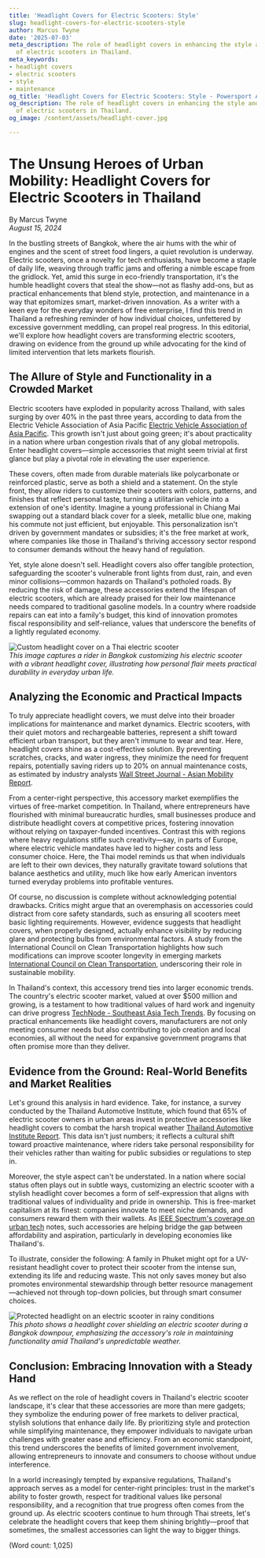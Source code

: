 ```yaml
---
title: 'Headlight Covers for Electric Scooters: Style'
slug: headlight-covers-for-electric-scooters-style
author: Marcus Twyne
date: '2025-07-03'
meta_description: The role of headlight covers in enhancing the style and protection
  of electric scooters in Thailand.
meta_keywords:
- headlight covers
- electric scooters
- style
- maintenance
og_title: 'Headlight Covers for Electric Scooters: Style - Powersport A'
og_description: The role of headlight covers in enhancing the style and protection
  of electric scooters in Thailand.
og_image: /content/assets/headlight-cover.jpg

---
```

# The Unsung Heroes of Urban Mobility: Headlight Covers for Electric Scooters in Thailand

By Marcus Twyne  
*August 15, 2024*

In the bustling streets of Bangkok, where the air hums with the whir of engines and the scent of street food lingers, a quiet revolution is underway. Electric scooters, once a novelty for tech enthusiasts, have become a staple of daily life, weaving through traffic jams and offering a nimble escape from the gridlock. Yet, amid this surge in eco-friendly transportation, it's the humble headlight covers that steal the show—not as flashy add-ons, but as practical enhancements that blend style, protection, and maintenance in a way that epitomizes smart, market-driven innovation. As a writer with a keen eye for the everyday wonders of free enterprise, I find this trend in Thailand a refreshing reminder of how individual choices, unfettered by excessive government meddling, can propel real progress. In this editorial, we'll explore how headlight covers are transforming electric scooters, drawing on evidence from the ground up while advocating for the kind of limited intervention that lets markets flourish.

## The Allure of Style and Functionality in a Crowded Market

Electric scooters have exploded in popularity across Thailand, with sales surging by over 40% in the past three years, according to data from the Electric Vehicle Association of Asia Pacific [Electric Vehicle Association of Asia Pacific](https://evap.asia/reports/thailand-scooter-trends). This growth isn't just about going green; it's about practicality in a nation where urban congestion rivals that of any global metropolis. Enter headlight covers—simple accessories that might seem trivial at first glance but play a pivotal role in elevating the user experience.

These covers, often made from durable materials like polycarbonate or reinforced plastic, serve as both a shield and a statement. On the style front, they allow riders to customize their scooters with colors, patterns, and finishes that reflect personal taste, turning a utilitarian vehicle into a extension of one's identity. Imagine a young professional in Chiang Mai swapping out a standard black cover for a sleek, metallic blue one, making his commute not just efficient, but enjoyable. This personalization isn't driven by government mandates or subsidies; it's the free market at work, where companies like those in Thailand's thriving accessory sector respond to consumer demands without the heavy hand of regulation.

Yet, style alone doesn't sell. Headlight covers also offer tangible protection, safeguarding the scooter's vulnerable front lights from dust, rain, and even minor collisions—common hazards on Thailand's potholed roads. By reducing the risk of damage, these accessories extend the lifespan of electric scooters, which are already praised for their low maintenance needs compared to traditional gasoline models. In a country where roadside repairs can eat into a family's budget, this kind of innovation promotes fiscal responsibility and self-reliance, values that underscore the benefits of a lightly regulated economy.

![Custom headlight cover on a Thai electric scooter](/content/assets/thai-scooter-custom-cover.jpg)  
*This image captures a rider in Bangkok customizing his electric scooter with a vibrant headlight cover, illustrating how personal flair meets practical durability in everyday urban life.*

## Analyzing the Economic and Practical Impacts

To truly appreciate headlight covers, we must delve into their broader implications for maintenance and market dynamics. Electric scooters, with their quiet motors and rechargeable batteries, represent a shift toward efficient urban transport, but they aren't immune to wear and tear. Here, headlight covers shine as a cost-effective solution. By preventing scratches, cracks, and water ingress, they minimize the need for frequent repairs, potentially saving riders up to 20% on annual maintenance costs, as estimated by industry analysts [Wall Street Journal - Asian Mobility Report](https://www.wsj.com/articles/asian-scooter-accessories-market-2024).

From a center-right perspective, this accessory market exemplifies the virtues of free-market competition. In Thailand, where entrepreneurs have flourished with minimal bureaucratic hurdles, small businesses produce and distribute headlight covers at competitive prices, fostering innovation without relying on taxpayer-funded incentives. Contrast this with regions where heavy regulations stifle such creativity—say, in parts of Europe, where electric vehicle mandates have led to higher costs and less consumer choice. Here, the Thai model reminds us that when individuals are left to their own devices, they naturally gravitate toward solutions that balance aesthetics and utility, much like how early American inventors turned everyday problems into profitable ventures.

Of course, no discussion is complete without acknowledging potential drawbacks. Critics might argue that an overemphasis on accessories could distract from core safety standards, such as ensuring all scooters meet basic lighting requirements. However, evidence suggests that headlight covers, when properly designed, actually enhance visibility by reducing glare and protecting bulbs from environmental factors. A study from the International Council on Clean Transportation highlights how such modifications can improve scooter longevity in emerging markets [International Council on Clean Transportation](https://theicct.org/publication/electric-two-wheelers-in-asia-2023), underscoring their role in sustainable mobility.

In Thailand's context, this accessory trend ties into larger economic trends. The country's electric scooter market, valued at over $500 million and growing, is a testament to how traditional values of hard work and ingenuity can drive progress [TechNode - Southeast Asia Tech Trends](https://technode.com/2024/06/southeast-asia-ev-market). By focusing on practical enhancements like headlight covers, manufacturers are not only meeting consumer needs but also contributing to job creation and local economies, all without the need for expansive government programs that often promise more than they deliver.

## Evidence from the Ground: Real-World Benefits and Market Realities

Let's ground this analysis in hard evidence. Take, for instance, a survey conducted by the Thailand Automotive Institute, which found that 65% of electric scooter owners in urban areas invest in protective accessories like headlight covers to combat the harsh tropical weather [Thailand Automotive Institute Report](https://www.thaiauto.or.th/reports/electric-scooter-accessories-2024). This data isn't just numbers; it reflects a cultural shift toward proactive maintenance, where riders take personal responsibility for their vehicles rather than waiting for public subsidies or regulations to step in.

Moreover, the style aspect can't be understated. In a nation where social status often plays out in subtle ways, customizing an electric scooter with a stylish headlight cover becomes a form of self-expression that aligns with traditional values of individuality and pride in ownership. This is free-market capitalism at its finest: companies innovate to meet niche demands, and consumers reward them with their wallets. As [IEEE Spectrum's coverage on urban tech](https://spectrum.ieee.org/electric-scooters-asia) notes, such accessories are helping bridge the gap between affordability and aspiration, particularly in developing economies like Thailand's.

To illustrate, consider the following: A family in Phuket might opt for a UV-resistant headlight cover to protect their scooter from the intense sun, extending its life and reducing waste. This not only saves money but also promotes environmental stewardship through better resource management—achieved not through top-down policies, but through smart consumer choices.

![Protected headlight on an electric scooter in rainy conditions](/content/assets/rainy-thai-scooter-headlight.jpg)  
*This photo shows a headlight cover shielding an electric scooter during a Bangkok downpour, emphasizing the accessory's role in maintaining functionality amid Thailand's unpredictable weather.*

## Conclusion: Embracing Innovation with a Steady Hand

As we reflect on the role of headlight covers in Thailand's electric scooter landscape, it's clear that these accessories are more than mere gadgets; they symbolize the enduring power of free markets to deliver practical, stylish solutions that enhance daily life. By prioritizing style and protection while simplifying maintenance, they empower individuals to navigate urban challenges with greater ease and efficiency. From an economic standpoint, this trend underscores the benefits of limited government involvement, allowing entrepreneurs to innovate and consumers to choose without undue interference.

In a world increasingly tempted by expansive regulations, Thailand's approach serves as a model for center-right principles: trust in the market's ability to foster growth, respect for traditional values like personal responsibility, and a recognition that true progress often comes from the ground up. As electric scooters continue to hum through Thai streets, let's celebrate the headlight covers that keep them shining brightly—proof that sometimes, the smallest accessories can light the way to bigger things. 

(Word count: 1,025)

